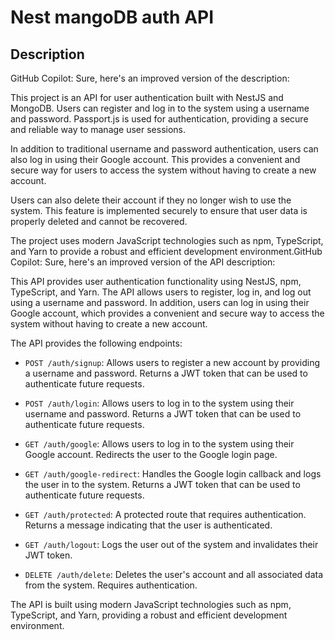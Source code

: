 # Nest  mangoDB   auth API
## Description

GitHub Copilot: Sure, here's an improved version of the description:

This project is an API for user authentication built with NestJS and MongoDB. Users can register and log in to the system using a username and password. Passport.js is used for authentication, providing a secure and reliable way to manage user sessions.

In addition to traditional username and password authentication, users can also log in using their Google account. This provides a convenient and secure way for users to access the system without having to create a new account.

Users can also delete their account if they no longer wish to use the system. This feature is implemented securely to ensure that user data is properly deleted and cannot be recovered.

The project uses modern JavaScript technologies such as npm, TypeScript, and Yarn to provide a robust and efficient development environment.GitHub Copilot: Sure, here's an improved version of the API description:

This API provides user authentication functionality using NestJS, npm, TypeScript, and Yarn. The API allows users to register, log in, and log out using a username and password. In addition, users can log in using their Google account, which provides a convenient and secure way to access the system without having to create a new account.

The API provides the following endpoints:

- `POST /auth/signup`: Allows users to register a new account by providing a username and password. Returns a JWT token that can be used to authenticate future requests.

- `POST /auth/login`: Allows users to log in to the system using their username and password. Returns a JWT token that can be used to authenticate future requests.

- `GET /auth/google`: Allows users to log in to the system using their Google account. Redirects the user to the Google login page.

- `GET /auth/google-redirect`: Handles the Google login callback and logs the user in to the system. Returns a JWT token that can be used to authenticate future requests.

- `GET /auth/protected`: A protected route that requires authentication. Returns a message indicating that the user is authenticated.

- `GET /auth/logout`: Logs the user out of the system and invalidates their JWT token.

- `DELETE /auth/delete`: Deletes the user's account and all associated data from the system. Requires authentication.

The API is built using modern JavaScript technologies such as npm, TypeScript, and Yarn, providing a robust and efficient development environment.